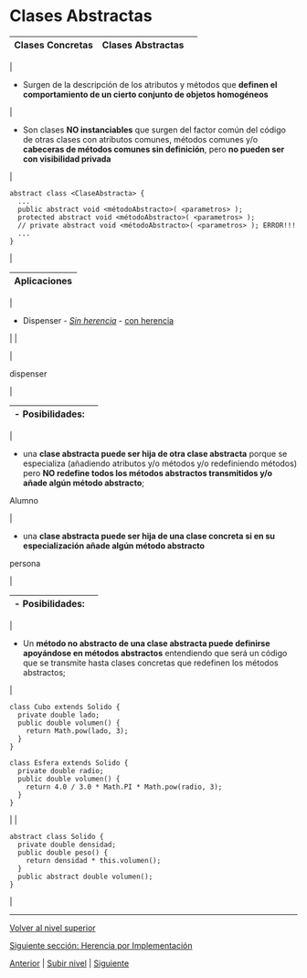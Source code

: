 # Clases Abstractas







| **Clases Concretas** | **Clases Abstractas** |  |
| --- | --- | --- |
| 
* Surgen de la descripción de los atributos y métodos que **definen el comportamiento de un cierto conjunto de objetos homogéneos**


 | 
* Son clases **NO instanciables** que surgen del factor común del código de otras clases con atributos comunes, métodos comunes y/o **cabeceras de métodos comunes sin definición**, pero **no pueden ser con visibilidad privada**


 | 


```
abstract class <ClaseAbstracta> {
  ...
  public abstract void <métodoAbstracto>( <parametros> );
  protected abstract void <métodoAbstracto>( <parametros> );
  // private abstract void <métodoAbstracto>( <parametros> ); ERROR!!!
  ...
}
```


 |








| **Aplicaciones** |
| --- |
| 
* Dispenser - [*Sin herencia*](https://github.com/USantaTecla-tech-java/src/tree/main/src/main/java/es/usantatecla/aX_dispensers/a5_extends_a1_node) - [con herencia](https://github.com/USantaTecla-tech-java/src/tree/main/src/main/java/es/usantatecla/aX_dispensers/a5_extends_a2_dispenser)


 |  |






| 

dispenser

 |







| - **Posibilidades:** |  |
| --- | --- |
| 
* una **clase abstracta puede ser hija de otra clase abstracta** porque se especializa (añadiendo atributos y/o métodos y/o redefiniendo métodos) pero **NO redefine todos los métodos abstractos transmitidos y/o añade algún método abstracto**;





Alumno

 | 
* una **clase abstracta puede ser hija de una clase concreta si en su especialización añade algún método abstracto**





persona

 |







| - **Posibilidades:** |  |
| --- | --- |
| 
* Un **método no abstracto de una clase abstracta puede definirse apoyándose en métodos abstractos** entendiendo que será un código que se transmite hasta clases concretas que redefinen los métodos abstractos;


 | 


```
class Cubo extends Solido {
  private double lado;
  public double volumen() {
    return Math.pow(lado, 3);
  }
}

class Esfera extends Solido {
  private double radio;
  public double volumen() {
    return 4.0 / 3.0 * Math.PI * Math.pow(radio, 3);
  }
}
```


 |
| 


```
abstract class Solido {
  private double densidad;
  public double peso() {
    return densidad * this.volumen();
  }
  public abstract double volumen();
}
```


 |


---

[Volver al nivel superior](../README.md)

[Siguiente sección: Herencia por Implementación](../u4inheritanceByImplementation/README.md)


[Anterior](../u2inheritanceByExtension/README.md) | [Subir nivel](../README.md) | [Siguiente](../u4inheritanceByImplementation/README.md)
